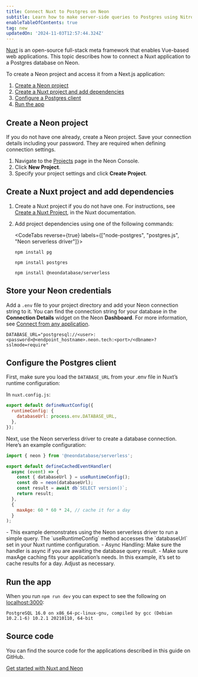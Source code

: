 ```yaml
---
title: Connect Nuxt to Postgres on Neon
subtitle: Learn how to make server-side queries to Postgres using Nitro API routes
enableTableOfContents: true
tag: new
updatedOn: '2024-11-03T12:57:44.324Z'
---
```


[Nuxt](https://nuxt.com/) is an open-source full-stack meta framework that enables Vue-based web applications. This topic describes how to connect a Nuxt application to a Postgres database on Neon.

To create a Neon project and access it from a Next.js application:

1. [Create a Neon project](#create-a-neon-project)
2. [Create a Nuxt project and add dependencies](#create-a-nuxt-project-and-add-dependencies)
3. [Configure a Postgres client](#configure-the-postgres-client)
4. [Run the app](#run-the-app)

## Create a Neon project

If you do not have one already, create a Neon project. Save your connection details including your password. They are required when defining connection settings.

1. Navigate to the [Projects](https://console.neon.tech/app/projects) page in the Neon Console.
2. Click **New Project**.
3. Specify your project settings and click **Create Project**.

## Create a Nuxt project and add dependencies

1. Create a Nuxt project if you do not have one. For instructions, see [Create a Nuxt Project](https://nuxt.com/docs/getting-started/installation#new-project), in the Nuxt documentation.

2. Add project dependencies using one of the following commands:

   <CodeTabs reverse={true} labels={["node-postgres", "postgres.js", "Neon serverless driver"]}>

   ```shell
   npm install pg
   ```

   ```shell
   npm install postgres
   ```

   ```shell
   npm install @neondatabase/serverless
   ```

   </CodeTabs>

## Store your Neon credentials

Add a `.env` file to your project directory and add your Neon connection string to it. You can find the connection string for your database in the **Connection Details** widget on the Neon **Dashboard**. For more information, see [Connect from any application](/docs/connect/connect-from-any-app).

```shell shouldWrap
DATABASE_URL="postgresql://<user>:<password>@<endpoint_hostname>.neon.tech:<port>/<dbname>?sslmode=require"
```

## Configure the Postgres client

First, make sure you load the `DATABASE_URL` from your .env file in Nuxt’s runtime configuration:

In `nuxt.config.js`:

```javascript
export default defineNuxtConfig({
  runtimeConfig: {
    databaseUrl: process.env.DATABASE_URL,
  },
});
```

Next, use the Neon serverless driver to create a database connection. Here’s an example configuration:

```javascript
import { neon } from '@neondatabase/serverless';

export default defineCachedEventHandler(
  async (event) => {
    const { databaseUrl } = useRuntimeConfig();
    const db = neon(databaseUrl);
    const result = await db`SELECT version()`;
    return result;
  },
  {
    maxAge: 60 * 60 * 24, // cache it for a day
  }
);
```

<Admonition type="note">
- This example demonstrates using the Neon serverless driver to run a simple query. The `useRuntimeConfig` method accesses the `databaseUrl` set in your Nuxt runtime configuration.
- Async Handling: Make sure the handler is async if you are awaiting the database query result.
- Make sure maxAge caching fits your application’s needs. In this example, it’s set to cache results for a day. Adjust as necessary.
</Admonition>

## Run the app

When you run `npm run dev` you can expect to see the following on [localhost:3000](localhost:3000):

```shell shouldWrap
PostgreSQL 16.0 on x86_64-pc-linux-gnu, compiled by gcc (Debian 10.2.1-6) 10.2.1 20210110, 64-bit
```

## Source code

You can find the source code for the applications described in this guide on GitHub.

<DetailIconCards>

<a href="https://github.com/neondatabase/examples/tree/main/with-nuxt" description="Get started with Nuxt and Neon" icon="github">Get started with Nuxt and Neon</a>

</DetailIconCards>

<NeedHelp/>
